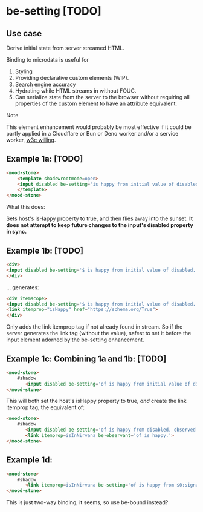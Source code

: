 # be-setting [TODO]

## Use case

Derive initial state from server streamed HTML.

Binding to microdata is useful for

1.  Styling
2.  Providing declarative custom elements (WIP).
3.  Search engine accuracy
4.  Hydrating while HTML streams in without FOUC.
5.  Can serialize state from the server to the browser without requiring all properties of the custom element to have an attribute equivalent.

> [!Note]
> This element enhancement would probably be most effective if it could be partly applied in a Cloudflare or Bun or Deno worker and/or a service worker, [w3c willing](https://github.com/whatwg/dom/issues/1222). 

## Example 1a: [TODO]

```html
<mood-stone>
    <template shadowrootmode=open>
    <input disabled be-setting='is happy from initial value of disabled.'>
    </template>
</mood-stone>
```

What this does:

Sets host's isHappy property to true, and then flies away into the sunset.  **It does not attempt to keep future changes to the input's disabled property in sync.**

## Example 1b: [TODO]

```html
<div>
<input disabled be-setting='$ is happy from initial value of disabled.'>
</div>
```

... generates:

```html
<div itemscope>
<input disabled be-setting='$ is happy from initial value of disabled.'>
<link itemprop="isHappy" href="https://schema.org/True">
</div>
```

Only adds the link itemprop tag if not already found in stream.  So if the server generates the link tag (without the value), safest to set it before the input element adorned by the be-setting enhancement.

## Example 1c:  Combining 1a and 1b: [TODO]

```html
<mood-stone>
    #shadow
       <input disabled be-setting='of is happy from initial value of disabled, observed by $ is in nirvana.'>
</mood-stone>
```

This will both set the host's isHappy property to true, *and* create the link itemprop tag, the equivalent of:

```html
<mood-stone>
    #shadow
       <input disabled be-setting='of is happy from disabled, observed by $ is in nirvana.'>
       <link itemprop=isInNirvana be-observant='of is happy.'>
</mood-stone>
```

## Example 1d:  

```html
<mood-stone>
    #shadow
       <link itemprop=isInNirvana be-setting='of is happy from $0:signalValue, observed by $ is in nirvana.'>
</mood-stone>
```

This is just two-way binding, it seems, so use be-bound instead?
